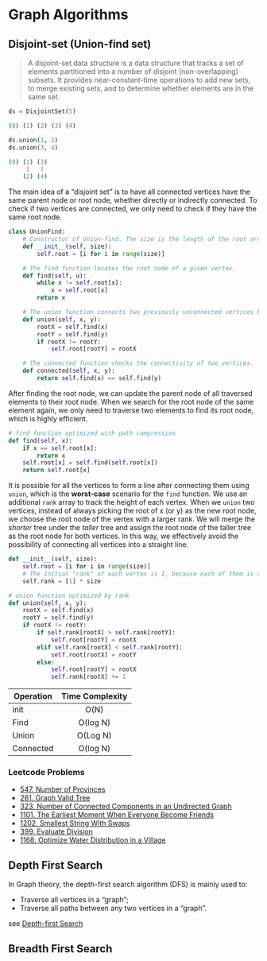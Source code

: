 # Graph Algorithms

## Disjoint-set (Union-find set)

> A disjoint-set data structure is a data structure that tracks a set of elements partitioned into a number of disjoint (non-overlapping) subsets. It provides near-constant-time operations to add new sets, to merge existing sets, and to determine whether elements are in the same set.

```py
ds = DisjointSet(5)

(0) (1) (2) (3) (4)

ds.union(1, 2)
ds.union(3, 4)

(0) (1) (3)
     |   |
    (2) (4)
```

The main idea of a “disjoint set” is to have all connected vertices have the same parent node or root node, whether directly or indirectly connected. To check if two vertices are connected, we only need to check if they have the same root node.

```py
class UnionFind:
    # Constructor of Union-find. The size is the length of the root array.
    def __init__(self, size):
        self.root = [i for i in range(size)]

    # The find function locates the root node of a given vertex.
    def find(self, u):
        while x != self.root[x]:
            x = self.root[x]
        return x

    # The union function connects two previously unconnected vertices by giving them the same root node.
    def union(self, x, y):
        rootX = self.find(x)
        rootY = self.find(y)
        if rootX != rootY:
            self.root[rootY] = rootX

    # The connected function checks the connectivity of two vertices.
    def connected(self, x, y):
        return self.find(x) == self.find(y)
```

After finding the root node, we can update the parent node of all traversed elements to their root node. When we search for the root node of the same element again, we only need to traverse two elements to find its root node, which is highly efficient.

```py
# find function optimized with path compression
def find(self, x):
    if x == self.root[x]:
        return x
    self.root[x] = self.find(self.root[x])
    return self.root[x]
```

It is possible for all the vertices to form a line after connecting them using `union`, which is the **worst-case** scenario for the `find` function. We use an additional `rank` array to track the height of each vertex. When we `union` two vertices, instead of always picking the root of x (or y) as the new root node, we choose the root node of the vertex with a larger rank. We will merge the _shorter_ tree under the _taller_ tree and assign the root node of the taller tree as the root node for both vertices. In this way, we effectively avoid the possibility of connecting all vertices into a straight line.

```py
def __init__(self, size):
    self.root = [i for i in range(size)]
    # The initial "rank" of each vertex is 1, because each of them is a standalone vertex with no connection to other vertices.
    self.rank = [1] * size

# union function optimized by rank
def union(self, x, y):
    rootX = self.find(x)
    rootY = self.find(y)
    if rootX != rootY:
        if self.rank[rootX] > self.rank[rootY]:
            self.root[rootY] = rootX
        elif self.rank[rootX] < self.rank[rootY]:
            self.root[rootX] = rootY
        else:
            self.root[rootY] = rootX
            self.rank[rootX] += 1
```

| Operation  | Time Complexity |
| ---------- | :-------------: |
| init       | O(N)            |
| Find       | O(log N)        |
| Union      | O(Log N)        |
| Connected  | O(log N)        |

### Leetcode Problems

- [547. Number of Provinces](https://leetcode.com/problems/number-of-provinces/)
- [261. Graph Valid Tree](https://leetcode.com/problems/graph-valid-tree/)
- [323. Number of Connected Components in an Undirected Graph](https://leetcode.com/problems/number-of-connected-components-in-an-undirected-graph/)
- [1101. The Earliest Moment When Everyone Become Friends](https://leetcode.com/problems/the-earliest-moment-when-everyone-become-friends/)
- [1202. Smallest String With Swaps](https://leetcode.com/problems/smallest-string-with-swaps/)
- [399. Evaluate Division](https://leetcode.com/problems/evaluate-division/)
- [1168. Optimize Water Distribution in a Village](https://leetcode.com/problems/optimize-water-distribution-in-a-village/)

## Depth First Search

In Graph theory, the depth-first search algorithm (DFS) is mainly used to:

- Traverse all vertices in a “graph”;
- Traverse all paths between any two vertices in a “graph”.

see [Depth-first Search](<./18 Depth-first Search.md>)

## Breadth First Search

